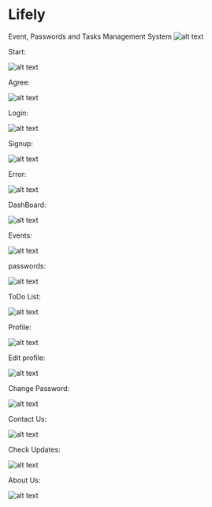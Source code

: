# Lifely
Event, Passwords and Tasks Management System
![alt text](https://github.com/sijanstu/Lifely/blob/main/Screenshots/Aboutt.PNG?raw=true)


Start:

![alt text](https://github.com/sijanstu/Lifely/blob/main/Screenshots/Main.PNG?raw=true)


Agree:

![alt text](https://github.com/sijanstu/Lifely/blob/main/Screenshots/MainAgree.PNG?raw=true)


Login:

![alt text](https://github.com/sijanstu/Lifely/blob/main/Screenshots/Login.PNG?raw=true)


Signup:

![alt text](https://github.com/sijanstu/Lifely/blob/main/Screenshots/Signup.PNG?raw=true)

Error:

![alt text](https://github.com/sijanstu/Lifely/blob/main/Screenshots/ErrorLogin.PNG?raw=true)

DashBoard:

![alt text](https://github.com/sijanstu/Lifely/blob/main/Screenshots/Dashboard.PNG?raw=true)

Events:

![alt text](https://github.com/sijanstu/Lifely/blob/main/Screenshots/Events.PNG?raw=true)

passwords:

![alt text](https://github.com/sijanstu/Lifely/blob/main/Screenshots/Password.PNG?raw=true)

ToDo List:

![alt text](https://github.com/sijanstu/Lifely/blob/main/Screenshots/todo.PNG?raw=true)

Profile:

![alt text](https://github.com/sijanstu/Lifely/blob/main/Screenshots/Profile.PNG?raw=true)

Edit profile:

![alt text](https://github.com/sijanstu/Lifely/blob/main/Screenshots/EditProfile.PNG?raw=true)

Change Password:

![alt text](https://github.com/sijanstu/Lifely/blob/main/Screenshots/Changepass.PNG?raw=true)

Contact Us:

![alt text](https://github.com/sijanstu/Lifely/blob/main/Screenshots/Contact.PNG?raw=true)

Check Updates:

![alt text](https://github.com/sijanstu/Lifely/blob/main/Screenshots/Updates.PNG?raw=true)

About Us:

![alt text](https://github.com/sijanstu/Lifely/blob/main/Screenshots/Aboutfull.PNG?raw=true)
